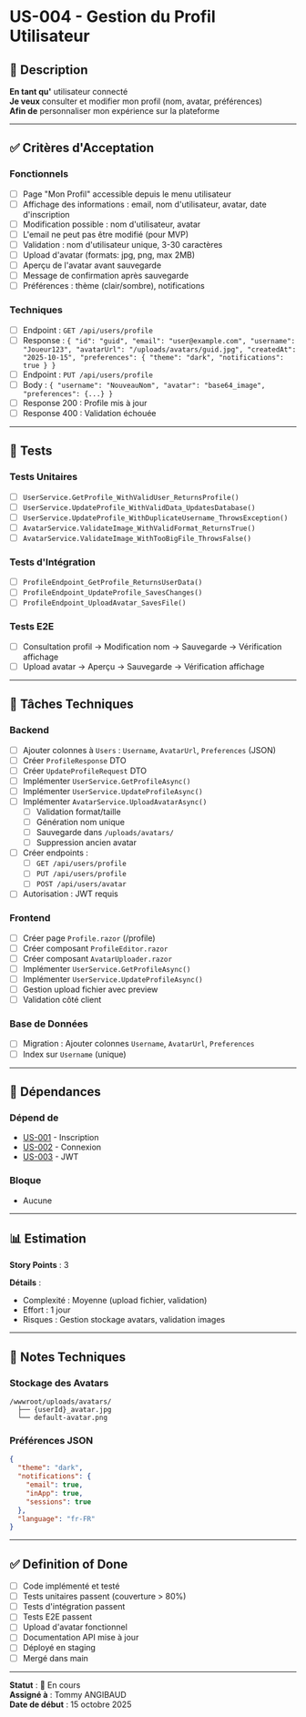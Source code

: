 # US-004 - Gestion du Profil Utilisateur

## 📝 Description

**En tant qu'** utilisateur connecté  
**Je veux** consulter et modifier mon profil (nom, avatar, préférences)  
**Afin de** personnaliser mon expérience sur la plateforme

---

## ✅ Critères d'Acceptation

### Fonctionnels
- [ ] Page "Mon Profil" accessible depuis le menu utilisateur
- [ ] Affichage des informations : email, nom d'utilisateur, avatar, date d'inscription
- [ ] Modification possible : nom d'utilisateur, avatar
- [ ] L'email ne peut pas être modifié (pour MVP)
- [ ] Validation : nom d'utilisateur unique, 3-30 caractères
- [ ] Upload d'avatar (formats: jpg, png, max 2MB)
- [ ] Aperçu de l'avatar avant sauvegarde
- [ ] Message de confirmation après sauvegarde
- [ ] Préférences : thème (clair/sombre), notifications

### Techniques
- [ ] Endpoint : `GET /api/users/profile`
- [ ] Response : `{ "id": "guid", "email": "user@example.com", "username": "Joueur123", "avatarUrl": "/uploads/avatars/guid.jpg", "createdAt": "2025-10-15", "preferences": { "theme": "dark", "notifications": true } }`
- [ ] Endpoint : `PUT /api/users/profile`
- [ ] Body : `{ "username": "NouveauNom", "avatar": "base64_image", "preferences": {...} }`
- [ ] Response 200 : Profile mis à jour
- [ ] Response 400 : Validation échouée

---

## 🧪 Tests

### Tests Unitaires
- [ ] `UserService.GetProfile_WithValidUser_ReturnsProfile()`
- [ ] `UserService.UpdateProfile_WithValidData_UpdatesDatabase()`
- [ ] `UserService.UpdateProfile_WithDuplicateUsername_ThrowsException()`
- [ ] `AvatarService.ValidateImage_WithValidFormat_ReturnsTrue()`
- [ ] `AvatarService.ValidateImage_WithTooBigFile_ThrowsFalse()`

### Tests d'Intégration
- [ ] `ProfileEndpoint_GetProfile_ReturnsUserData()`
- [ ] `ProfileEndpoint_UpdateProfile_SavesChanges()`
- [ ] `ProfileEndpoint_UploadAvatar_SavesFile()`

### Tests E2E
- [ ] Consultation profil → Modification nom → Sauvegarde → Vérification affichage
- [ ] Upload avatar → Aperçu → Sauvegarde → Vérification affichage

---

## 🔧 Tâches Techniques

### Backend
- [ ] Ajouter colonnes à `Users` : `Username`, `AvatarUrl`, `Preferences` (JSON)
- [ ] Créer `ProfileResponse` DTO
- [ ] Créer `UpdateProfileRequest` DTO
- [ ] Implémenter `UserService.GetProfileAsync()`
- [ ] Implémenter `UserService.UpdateProfileAsync()`
- [ ] Implémenter `AvatarService.UploadAvatarAsync()`
  - [ ] Validation format/taille
  - [ ] Génération nom unique
  - [ ] Sauvegarde dans `/uploads/avatars/`
  - [ ] Suppression ancien avatar
- [ ] Créer endpoints :
  - [ ] `GET /api/users/profile`
  - [ ] `PUT /api/users/profile`
  - [ ] `POST /api/users/avatar`
- [ ] Autorisation : JWT requis

### Frontend
- [ ] Créer page `Profile.razor` (/profile)
- [ ] Créer composant `ProfileEditor.razor`
- [ ] Créer composant `AvatarUploader.razor`
- [ ] Implémenter `UserService.GetProfileAsync()`
- [ ] Implémenter `UserService.UpdateProfileAsync()`
- [ ] Gestion upload fichier avec preview
- [ ] Validation côté client

### Base de Données
- [ ] Migration : Ajouter colonnes `Username`, `AvatarUrl`, `Preferences`
- [ ] Index sur `Username` (unique)

---

## 🔗 Dépendances

### Dépend de
- [US-001](./US-001-inscription-utilisateur.md) - Inscription
- [US-002](./US-002-connexion-utilisateur.md) - Connexion
- [US-003](./US-003-gestion-jwt.md) - JWT

### Bloque
- Aucune

---

## 📊 Estimation

**Story Points** : 3

**Détails** :
- Complexité : Moyenne (upload fichier, validation)
- Effort : 1 jour
- Risques : Gestion stockage avatars, validation images

---

## 📝 Notes Techniques

### Stockage des Avatars
```
/wwwroot/uploads/avatars/
  ├── {userId}_avatar.jpg
  └── default-avatar.png
```

### Préférences JSON
```json
{
  "theme": "dark",
  "notifications": {
    "email": true,
    "inApp": true,
    "sessions": true
  },
  "language": "fr-FR"
}
```

---

## ✅ Definition of Done

- [ ] Code implémenté et testé
- [ ] Tests unitaires passent (couverture > 80%)
- [ ] Tests d'intégration passent
- [ ] Tests E2E passent
- [ ] Upload d'avatar fonctionnel
- [ ] Documentation API mise à jour
- [ ] Déployé en staging
- [ ] Mergé dans main

---

**Statut** : 🔄 En cours  
**Assigné à** : Tommy ANGIBAUD  
**Date de début** : 15 octobre 2025
